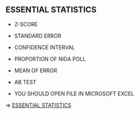 ## ESSENTIAL STATISTICS

- Z-SCORE

- STANDARD ERROR

- CONFIDENCE INTERVAL

- PROPORTION OF NIDA POLL

- MEAN OF ERROR

- AB TEST

- YOU SHOULD OPEN FILE IN MICROSOFT EXCEL

=> [ESSENTIAL STATISTICS](https://docs.google.com/spreadsheets/d/1wvH63LKPq2wmloZsz-5Py29XuIVWU2TS/edit?usp=sharing&ouid=101118522225262785272&rtpof=true&sd=true)
